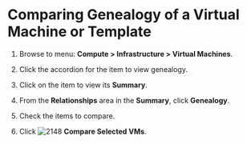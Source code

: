 # Comparing Genealogy of a Virtual Machine or Template

1. Browse to menu: **Compute > Infrastructure > Virtual Machines**.

2. Click the accordion for the item to view genealogy.

3. Click on the item to view its **Summary**.

4. From the **Relationships** area in the **Summary**, click **Genealogy**.

5. Check the items to compare.

6. Click ![2148](../images/2148.png) **Compare Selected VMs**.
